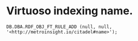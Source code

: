 

# Virtuoso indexing name.
``DB.DBA.RDF_OBJ_FT_RULE_ADD (null, null, '<http://metroinsight.io/citadel#name>');``
